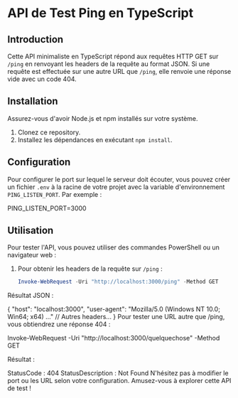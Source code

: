 # API de Test Ping en TypeScript

## Introduction

Cette API minimaliste en TypeScript répond aux requêtes HTTP GET sur `/ping` en renvoyant les headers de la requête au format JSON. Si une requête est effectuée sur une autre URL que `/ping`, elle renvoie une réponse vide avec un code 404.

## Installation

Assurez-vous d'avoir Node.js et npm installés sur votre système.

1. Clonez ce repository.
2. Installez les dépendances en exécutant `npm install`.

## Configuration

Pour configurer le port sur lequel le serveur doit écouter, vous pouvez créer un fichier `.env` à la racine de votre projet avec la variable d'environnement `PING_LISTEN_PORT`. Par exemple :

PING_LISTEN_PORT=3000



## Utilisation 

Pour tester l'API, vous pouvez utiliser des commandes PowerShell ou un navigateur web :

1. Pour obtenir les headers de la requête sur `/ping` :

   ```powershell
   Invoke-WebRequest -Uri "http://localhost:3000/ping" -Method GET


Résultat JSON :

{
  "host": "localhost:3000",
  "user-agent": "Mozilla/5.0 (Windows NT 10.0; Win64; x64) ..."
  // Autres headers...
}
Pour tester une URL autre que /ping, vous obtiendrez une réponse 404 :



Invoke-WebRequest -Uri "http://localhost:3000/quelquechose" -Method GET


Résultat :

StatusCode        : 404
StatusDescription : Not Found
N'hésitez pas à modifier le port ou les URL selon votre configuration. Amusez-vous à explorer cette API de test !